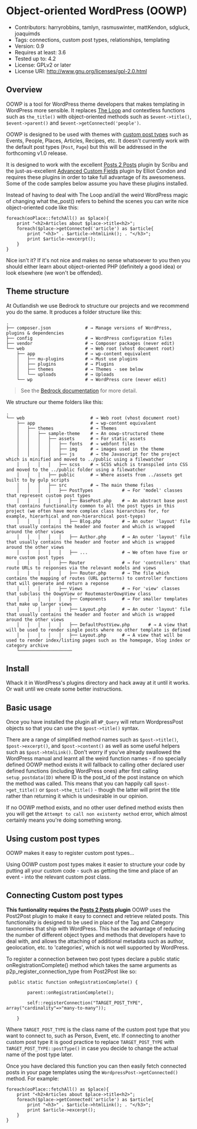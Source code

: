 # Object-oriented WordPress (OOWP)

- Contributors: harryrobbins, tamlyn, rasmuswinter, mattKendon, sdgluck, joaquimds
- Tags: connections, custom post types, relationships, templating
- Version: 0.9
- Requires at least: 3.6
- Tested up to: 4.2
- License: GPLv2 or later
- License URI: http://www.gnu.org/licenses/gpl-2.0.html

## Overview
OOWP is a tool for WordPress theme developers that makes templating in WordPress more sensible. It replaces [The Loop](https://codex.wordpress.org/The_Loop) and contextless functions such as `the_title()` with object-oriented methods such as `$event->title()`, `$event->parent()` and `$event->getConnected('people')`.

OOWP is designed to be used with themes with [custom post types](https://codex.wordpress.org/Post_Types) such as Events, People, Places, Articles, Recipes, etc. It doesn't currently work with the default post types (`Post`, `Page`) but this will be addressed in the forthcoming v1.0 release.

It is designed to work with the excellent [Posts 2 Posts](https://github.com/scribu/wp-posts-to-posts) plugin by Scribu and the just-as-excellent [Advanced Custom Fields](https://github.com/elliotcondon/acf) plugin by Elliot Condon and requires these plugins in order to take full advantage of its awesomeness. Some of the code samples below assume you have these plugins installed.

Instead of having to deal with The Loop and/all the weird WordPress magic of changing what the_post() refers to behind the scenes you can write nice object-oriented code like this:

```
foreach(ooPlace::fetchAll() as $place){
    print "<h2>Articles about $place->title<h2>";
    foreach($place->getConnected('article') as $article{
        print "<h3>" . $article->htmlLink(); . "</h3>";
        print $article->excerpt();
    }
}
```

Nice isn't it? If it's not nice and makes no sense whatsoever to you then you should either learn about object-oriented PHP (definitely a good idea) or look elsewhere (we won't be offended).


## Theme structure

At Outlandish we use Bedrock to structure our projects and we recommend you do the same. It produces a folder structure like this:

    .
    ├── composer.json             # → Manage versions of WordPress, plugins & dependencies
    ├── config                    # → WordPress configuration files
    ├── vendor                    # → Composer packages (never edit)
    └── web                       # → Web root (vhost document root)
        ├── app                   # → wp-content equivalent
        │   ├── mu-plugins        # → Must use plugins
        │   ├── plugins           # → Plugins
        │   ├── themes            # → Themes - see below
        │   └── uploads           # → Uploads
        └── wp                    # → WordPress core (never edit)

> See the [Bedrock documentation](https://roots.io/bedrock/docs/folder-structure/) for more detail.

We structure our theme folders  like this:

    .
    └── web                         # → Web root (vhost document root)
        ├── app                     # → wp-content equivalent
        │   ├── themes              # → Themes 
        │   │   ├── sample-theme    # → An oowp-structured theme
        │   │   │   ├── assets      # → For static assets
        │   │   │   │   ├── fonts   # → webfont files
        │   │   │   │   ├── img     # → images used in the theme
        │   │   │   │   ├── js      # → the Javascript for the project which is minified and moved to ../public using a filewatcher
        │   │   │   │   ├── scss    # → SCSS which is transpiled into CSS and moved to the ../public folder using a filewatcher
        │   │   │   ├── public      # → Where assets from ../assets get built to by gulp scripts
        │   │   │   ├── src         # → The main theme files
        │   │   │   │   ├── PostTypes           # → For 'model' classes that represent custom post types 
        │   │   │   │   │   ├── BasePost.php    # → An abstract base post that contains functionality common to all the post types in this project (we often have more complex class hierarchies for, for example, hierarhical and non-hierarchical post-tyeps)
        │   │   │   │   │   ├── Blog.php        # → An outer 'layout' file that usually contains the header and footer and which is wrapped around the other views
        │   │   │   │   │   ├── Author.php      # → An outer 'layout' file that usually contains the header and footer and which is wrapped around the other views
        │   │   │   │   │   ├── ...             # → We often have five or more custom post types
        │   │   │   │   ├── Router              # → For 'controllers' that route URLs to responses via the relevant models and views
        │   │   │   │   │   ├── Router.php      # → The file which contains the mapping of routes (URL patterns) to controller functions that will generate and return a reponse
        │   │   │   │   ├── Views               # → For 'view' classes that subclass the OowpView or RoutemasterOowpView class
        │   │   │   │   │   ├── Components      # → For smaller templates that make up larger views
        │   │   │   │   │   ├── Layout.php      # → An outer 'layout' file that usually contains the header and footer and which is wrapped around the other views
        │   │   │   │   │   ├── DefaultPostView.php       # → A view that will be used to render single posts where no other template is defined
        │   │   │   │   │   ├── Layout.php      # → A view that will be used to render index/listing pages such as the homepage, blog index or category archive
        └────────────────────
        

        
        
## Install
Whack it in WordPress's plugins directory and hack away at it until it works. Or wait until we create some better instructions.

## Basic usage
Once you have installed the plugin all `WP_Query` will return WordpressPost objects so that you can use the `$post->title()` syntax.

There are a range of simplified method names such as `$post->title()`, `$post->excerpt()`, and `$post->content()` as well as some useful helpers such as `$post->htmlLink()`. Don't worry if you've already swallowed the WordPress manual and learnt all the weird function names - if no specially defined OOWP method exists it will fallback to calling other declared user defined functions (including WordPress ones) after first calling `setup_postdata(ID)` where ID is the post_id of the post instance on which the method was called. This means that you can happily call `$post->get_title()` or `$post->the_title()` - though the latter will print the title rather than returning it which is undesirable in our opinion.

If no OOWP method exists, and no other user defined method exists then you will get the `Attempt to call non existenty method` error, which almost certainly means you're doing something wrong.

## Using custom post types
OOWP makes it easy to register custom post types...

Using OOWP custom post types makes it easier to structure your code by putting all your custom code - such as getting the time and place of an event - into the relevant custom post class.

## Connecting Custom post types
**This funtionality requires the [Posts 2 Posts](https://github.com/scribu/wp-posts-to-posts) plugin**
OOWP uses the Post2Post plugin to make it easy to connect and retrieve related posts. This functionality is designed to be used in place of the Tag and Category taxonomies that ship with WordPress. This has the advantage of reducing the number of different object types and methods that developers have to deal with, and allows the attaching of additional metadata such as author, geolocation, etc. to 'categories', which is not well supported by WordPress.

To register a connection between two post types declare a public static onRegistrationComplete() method which takes the same arguments as p2p_register_connection_type from Post2Post like so:

```
 public static function onRegistrationComplete() {

        parent::onRegistrationComplete();

        self::registerConnection("TARGET_POST_TYPE", array("cardinality"=>"many-to-many"));

    }
```

Where `TARGET_POST_TYPE` is the class name of the custom post type that you want to connect to, such as Person, Event, etc. If connecting to another custom post type it is good practice to replace `TARGET_POST_TYPE` with `TARGET_POST_TYPE::postType()` in case you decide to change the actual name of the post type later.

Once you have declared this function you can then easily fetch connected posts in your page templates using the `WordpressPost->getConnected()` method. For example:

```
foreach(ooPlace::fetchAll() as $place){
    print "<h2>Articles about $place->title<h2>";
    foreach($place->getConnected('article') as $article{
        print "<h3>" . $article->htmlLink(); . "</h3>";
        print $article->excerpt();
    }
}
```



